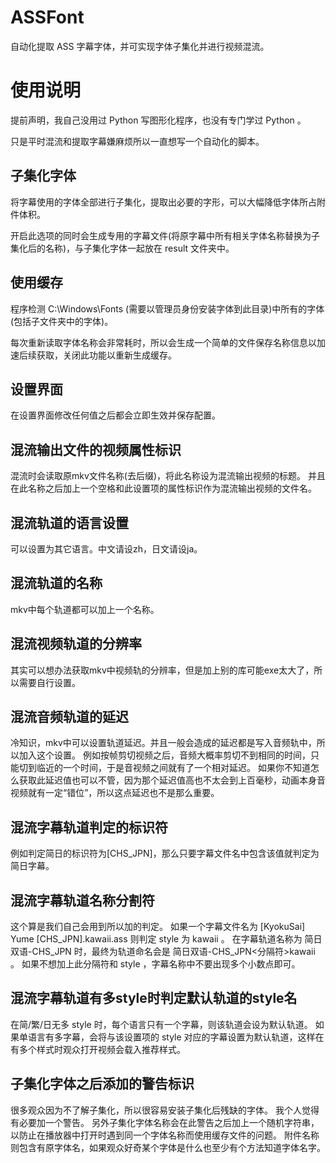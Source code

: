 # ASSFont

自动化提取 ASS 字幕字体，并可实现字体子集化并进行视频混流。

# 使用说明

提前声明，我自己没用过 Python 写图形化程序，也没有专门学过 Python 。

只是平时混流和提取字幕嫌麻烦所以一直想写一个自动化的脚本。

## 子集化字体

将字幕使用的字体全部进行子集化，提取出必要的字形，可以大幅降低字体所占附件体积。

开启此选项的同时会生成专用的字幕文件(将原字幕中所有相关字体名称替换为子集化后的名称)，与子集化字体一起放在 result 文件夹中。

## 使用缓存

程序检测 C:\Windows\Fonts (需要以管理员身份安装字体到此目录)中所有的字体(包括子文件夹中的字体)。

每次重新读取字体名称会非常耗时，所以会生成一个简单的文件保存名称信息以加速后续获取，关闭此功能以重新生成缓存。

## 设置界面
在设置界面修改任何值之后都会立即生效并保存配置。

## 混流输出文件的视频属性标识
混流时会读取原mkv文件名称(去后缀)，将此名称设为混流输出视频的标题。
并且在此名称之后加上一个空格和此设置项的属性标识作为混流输出视频的文件名。

## 混流轨道的语言设置
可以设置为其它语言。中文请设zh，日文请设ja。

## 混流轨道的名称
mkv中每个轨道都可以加上一个名称。

## 混流视频轨道的分辨率
其实可以想办法获取mkv中视频轨的分辨率，但是加上别的库可能exe太大了，所以需要自行设置。

## 混流音频轨道的延迟
冷知识，mkv中可以设置轨道延迟。并且一般会造成的延迟都是写入音频轨中，所以加入这个设置。
例如按帧剪切视频之后，音频大概率剪切不到相同的时间，只能切到临近的一个时间，于是音视频之间就有了一个相对延迟。
如果你不知道怎么获取此延迟值也可以不管，因为那个延迟值高也不太会到上百毫秒，动画本身音视频就有一定“错位”，所以这点延迟也不是那么重要。

## 混流字幕轨道判定的标识符
例如判定简日的标识符为\[CHS_JPN\]，那么只要字幕文件名中包含该值就判定为简日字幕。

## 混流字幕轨道名称分割符
这个算是我们自己会用到所以加的判定。
如果一个字幕文件名为 \[KyokuSai\] Yume \[CHS_JPN\].kawaii.ass 则判定 style 为 kawaii 。
在字幕轨道名称为 简日双语-CHS_JPN 时，最终为轨道命名会是 简日双语-CHS_JPN<分隔符>kawaii 。
如果不想加上此分隔符和 style ，字幕名称中不要出现多个小数点即可。

## 混流字幕轨道有多style时判定默认轨道的style名
在简/繁/日无多 style 时，每个语言只有一个字幕，则该轨道会设为默认轨道。
如果单语言有多字幕，会将与该设置项的 style 对应的字幕设置为默认轨道，这样在有多个样式时观众打开视频会载入推荐样式。

## 子集化字体之后添加的警告标识
很多观众因为不了解子集化，所以很容易安装子集化后残缺的字体。
我个人觉得有必要加一个警告。
另外子集化字体名称会在此警告之后加上一个随机字符串，以防止在播放器中打开时遇到同一个字体名称而使用缓存文件的问题。
附件名称则包含有原字体名，如果观众好奇某个字体是什么也至少有个方法知道字体名字。
